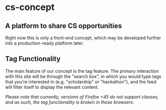 # cs-concept
## A platform to share CS opportunities

Right now this is only a front-end concept, which may be developed further into a production-ready platform later.

## Tag Functionality
The main feature of our concept is the tag feature. The primary interaction with this site will be through the "search box", in which you would type tags that you're interested in (e.g. "scholarship" or "hackathon"), and the feed will filter itself to display the relevant content.

*Please note that currently, versions of Firefox <45 do not support classes, and as such, the tag functionality is broken in those browsers.*
